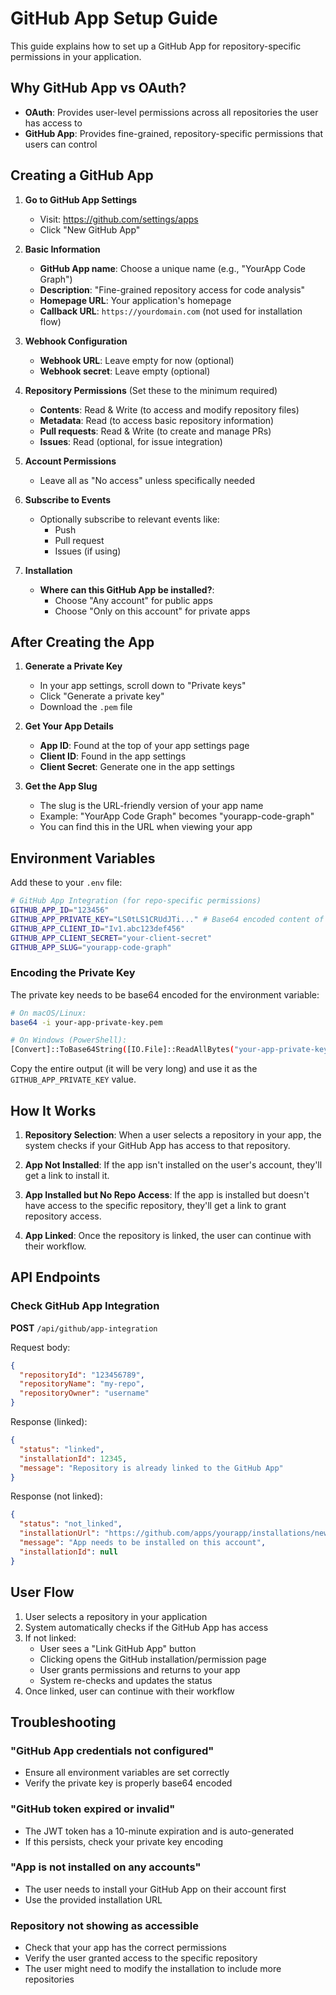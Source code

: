 # GitHub App Setup Guide

This guide explains how to set up a GitHub App for repository-specific permissions in your application.

## Why GitHub App vs OAuth?

- **OAuth**: Provides user-level permissions across all repositories the user has access to
- **GitHub App**: Provides fine-grained, repository-specific permissions that users can control

## Creating a GitHub App

1. **Go to GitHub App Settings**
   - Visit: https://github.com/settings/apps
   - Click "New GitHub App"

2. **Basic Information**
   - **GitHub App name**: Choose a unique name (e.g., "YourApp Code Graph")
   - **Description**: "Fine-grained repository access for code analysis"
   - **Homepage URL**: Your application's homepage
   - **Callback URL**: `https://yourdomain.com` (not used for installation flow)

3. **Webhook Configuration**
   - **Webhook URL**: Leave empty for now (optional)
   - **Webhook secret**: Leave empty (optional)

4. **Repository Permissions** (Set these to the minimum required)
   - **Contents**: Read & Write (to access and modify repository files)
   - **Metadata**: Read (to access basic repository information)
   - **Pull requests**: Read & Write (to create and manage PRs)
   - **Issues**: Read (optional, for issue integration)

5. **Account Permissions**
   - Leave all as "No access" unless specifically needed

6. **Subscribe to Events**
   - Optionally subscribe to relevant events like:
     - Push
     - Pull request
     - Issues (if using)

7. **Installation**
   - **Where can this GitHub App be installed?**: 
     - Choose "Any account" for public apps
     - Choose "Only on this account" for private apps

## After Creating the App

1. **Generate a Private Key**
   - In your app settings, scroll down to "Private keys"
   - Click "Generate a private key"
   - Download the `.pem` file

2. **Get Your App Details**
   - **App ID**: Found at the top of your app settings page
   - **Client ID**: Found in the app settings
   - **Client Secret**: Generate one in the app settings

3. **Get the App Slug**
   - The slug is the URL-friendly version of your app name
   - Example: "YourApp Code Graph" becomes "yourapp-code-graph"
   - You can find this in the URL when viewing your app

## Environment Variables

Add these to your `.env` file:

```bash
# GitHub App Integration (for repo-specific permissions)
GITHUB_APP_ID="123456"
GITHUB_APP_PRIVATE_KEY="LS0tLS1CRUdJTi..." # Base64 encoded content of the .pem file
GITHUB_APP_CLIENT_ID="Iv1.abc123def456"
GITHUB_APP_CLIENT_SECRET="your-client-secret"
GITHUB_APP_SLUG="yourapp-code-graph"
```

### Encoding the Private Key

The private key needs to be base64 encoded for the environment variable:

```bash
# On macOS/Linux:
base64 -i your-app-private-key.pem

# On Windows (PowerShell):
[Convert]::ToBase64String([IO.File]::ReadAllBytes("your-app-private-key.pem"))
```

Copy the entire output (it will be very long) and use it as the `GITHUB_APP_PRIVATE_KEY` value.

## How It Works

1. **Repository Selection**: When a user selects a repository in your app, the system checks if your GitHub App has access to that repository.

2. **App Not Installed**: If the app isn't installed on the user's account, they'll get a link to install it.

3. **App Installed but No Repo Access**: If the app is installed but doesn't have access to the specific repository, they'll get a link to grant repository access.

4. **App Linked**: Once the repository is linked, the user can continue with their workflow.

## API Endpoints

### Check GitHub App Integration

**POST** `/api/github/app-integration`

Request body:
```json
{
  "repositoryId": "123456789",
  "repositoryName": "my-repo",
  "repositoryOwner": "username"
}
```

Response (linked):
```json
{
  "status": "linked",
  "installationId": 12345,
  "message": "Repository is already linked to the GitHub App"
}
```

Response (not linked):
```json
{
  "status": "not_linked",
  "installationUrl": "https://github.com/apps/yourapp/installations/new",
  "message": "App needs to be installed on this account",
  "installationId": null
}
```

## User Flow

1. User selects a repository in your application
2. System automatically checks if the GitHub App has access
3. If not linked:
   - User sees a "Link GitHub App" button
   - Clicking opens the GitHub installation/permission page
   - User grants permissions and returns to your app
   - System re-checks and updates the status
4. Once linked, user can continue with their workflow

## Troubleshooting

### "GitHub App credentials not configured"
- Ensure all environment variables are set correctly
- Verify the private key is properly base64 encoded

### "GitHub token expired or invalid"
- The JWT token has a 10-minute expiration and is auto-generated
- If this persists, check your private key encoding

### "App is not installed on any accounts"
- The user needs to install your GitHub App on their account first
- Use the provided installation URL

### Repository not showing as accessible
- Check that your app has the correct permissions
- Verify the user granted access to the specific repository
- The user might need to modify the installation to include more repositories